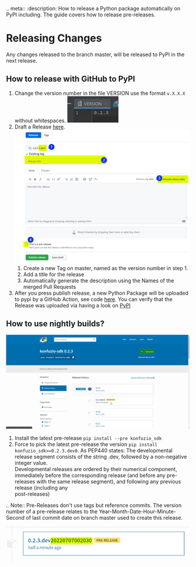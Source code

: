 .. meta::
   :description: How to release a Python package automatically on PyPI including. The guide covers how to release pre-releases.

# Releasing Changes

Any changes released to the branch master, will be released to PyPI in the next release.

## How to release with GitHub to PyPI

1. Change the version number in the file VERSION use the format `v.X.X.X` without whitespaces.
   ![Update Python Package Version](update-python-version.png)
2. Draft a Release [here](https://github.com/konfuzio-ai/konfuzio-sdk/releases/new).
   ![draft_new_release.png](steps-to-draft-a-release.png)
   1. Create a new Tag on master, named as the version number in step 1.
   2. Add a title for the release
   3. Automatically generate the description using the Names of the merged Pull Requests
3. After you press publish release, a new Python Package will be uploaded to pypi by a GitHub Action, see code
   [here](https://github.com/konfuzio-ai/konfuzio-sdk/blob/master/.github/workflows/release.yml). You can verify 
   that the Release was uploaded via having a look on [PyPI](https://pypi.org/project/konfuzio-sdk/#history)

## How to use nightly builds?

![New PyPi Python release](new-pypi-release.png)

1. Install the latest pre-release `pip install --pre konfuzio_sdk` 
2. Force to pick the latest pre-release the version `pip install konfuzio_sdk>=0.2.3.dev0`. As PEP440 states: The 
   developmental release segment consists of the string .dev, followed by a non-negative integer value.  
   Developmental releases are ordered by their numerical component, immediately before the corresponding  release 
   (and before any pre-releases with the same release segment), and following any previous release (including any  
   post-releases)


.. Note:: 
   Pre-Releases don't use tags but reference commits. The version number of a pre-release relates to the 
   Year-Month-Date-Hour-Minute-Second of last commit date on branch master used to create this release.

![img.png](version-number-prerelease.png)
